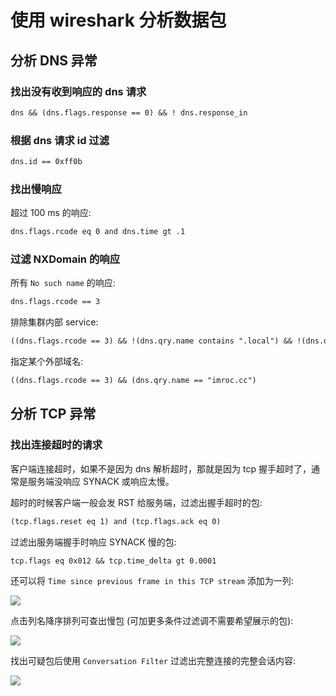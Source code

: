 # 使用 wireshark 分析数据包

## 分析 DNS 异常

### 找出没有收到响应的 dns 请求

```txt
dns && (dns.flags.response == 0) && ! dns.response_in
```

### 根据 dns 请求 id 过滤

```txt
dns.id == 0xff0b
```

### 找出慢响应

超过 100 ms 的响应:

```txt
dns.flags.rcode eq 0 and dns.time gt .1
```

### 过滤 NXDomain 的响应

所有 `No such name` 的响应:

```txt
dns.flags.rcode == 3
```

排除集群内部 service:

```txt
((dns.flags.rcode == 3) && !(dns.qry.name contains ".local") && !(dns.qry.name contains ".svc") && !(dns.qry.name contains ".cluster"))
```

指定某个外部域名:

```txt
((dns.flags.rcode == 3) && (dns.qry.name == "imroc.cc")
```

## 分析 TCP 异常

### 找出连接超时的请求

客户端连接超时，如果不是因为 dns 解析超时，那就是因为 tcp 握手超时了，通常是服务端没响应 SYNACK 或响应太慢。

超时的时候客户端一般会发 RST 给服务端，过滤出握手超时的包:

```txt
(tcp.flags.reset eq 1) and (tcp.flags.ack eq 0)
```

过滤出服务端握手时响应 SYNACK 慢的包:

```txt
tcp.flags eq 0x012 && tcp.time_delta gt 0.0001
```

还可以将 `Time since previous frame in this TCP stream` 添加为一列:

![](https://image-host-1251893006.cos.ap-chengdu.myqcloud.com/2023%2F09%2F25%2F20230925152342.png)

点击列名降序排列可查出慢包 (可加更多条件过滤调不需要希望展示的包):

![](https://image-host-1251893006.cos.ap-chengdu.myqcloud.com/2023%2F09%2F25%2F20230925152349.png)

找出可疑包后使用 `Conversation Filter` 过滤出完整连接的完整会话内容:

![](https://image-host-1251893006.cos.ap-chengdu.myqcloud.com/2023%2F09%2F25%2F20230925152358.png)
